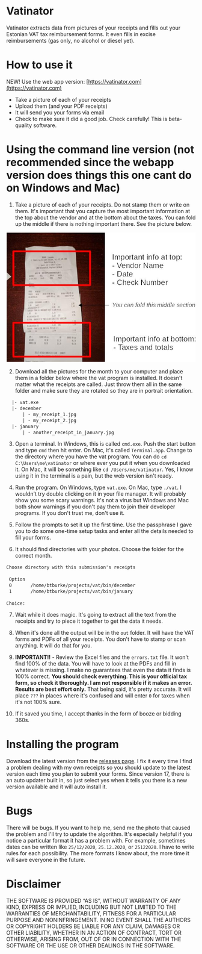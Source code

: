 Vatinator
===

Vatinator extracts data from pictures of your receipts and fills out your Estonian VAT tax reimbursement forms.  It even fills in excise reimbursements (gas only, no alcohol or diesel yet).

# How to use it

NEW! Use the web app version: [https://vatinator.com](https://vatinator.com)

* Take a picture of each of your receipts
* Upload them (and your PDF receipts)
* It will send you your forms via email
* Check to make sure it did a good job. Check carefully!  This is beta-quality software.

# Using the command line version (not recommended since the webapp version does things this one cant do on Windows and Mac)

1. Take a picture of each of your receipts.  Do not stamp them or write on them.  It's important that you capture the most important information at the top about the vendor and at the bottom about the taxes.  You can fold up the middle if there is nothing important there.  See the picture below.

![](docs/receipt.jpg)

2. Download all the pictures for the month to your computer and place them in a folder below where the vat program is installed. It doesn't matter what the receipts are called.  Just throw them all in the same folder and make sure they are rotated so they are in portrait orientation.

```shell
  |- vat.exe
  |- december
      | - my_receipt_1.jpg
      | - my_receipt_2.jpg
  |- january
      | - another_receipt_in_january.jpg
```

3. Open a terminal.  In Windows, this is called `cmd.exe`.  Push the start button and type `cmd` then hit enter.  On Mac, it's called `Terminal.app`.  Change to the directory where you have the vat program.  You can do `cd C:\Users\me\vatinator` or where ever you put it when you downloaded it.  On Mac, it will be something like `cd /Users/me/vatinator`.  Yes, I know using it in the terminal is a pain, but the web version isn't ready.

4. Run the program.  On Windows, type `vat.exe`.  On Mac, type `./vat`.  I wouldn't try double clicking on it in your file manager.  It will probably show you some scary warnings.  It's not a virus but Windows and Mac both show warnings if you don't pay them to join their developer programs.  If you don't trust me, don't use it.

5. Follow the prompts to set it up the first time.  Use the passphrase I gave you to do some one-time setup tasks and enter all the details needed to fill your forms.

6. It should find directories with your photos.  Choose the folder for the correct month.

```shell
Choose directory with this submission's receipts                                                 

 Option                                          
 0       /home/btburke/projects/vat/bin/december 
 1       /home/btburke/projects/vat/bin/january  

Choice: 
```

7. Wait while it does magic. It's going to extract all the text from the receipts and try to piece it together to get the data it needs.

8. When it's done all the output will be in the `out` folder.  It will have the VAT forms and PDFs of all your receipts.  You don't have to stamp or scan anything.  It will do that for you.

9. **IMPORTANT!!** - Review the Excel files and the `errors.txt` file.  It won't find 100% of the data.  You will have to look at the PDFs and fill in whatever is missing.  I make no guarantees that even the data it finds is 100% correct.  **You should check everything. This is your official tax form, so check it thoroughly.  I am not responsible if it makes an error.  Results are best effort only.**  That being said, it's pretty accurate.  It will place `???` in places where it's confused and will enter `0` for taxes when it's not 100% sure.

10. If it saved you time, I accept thanks in the form of booze or bidding 360s.

# Installing the program

Download the latest version from the [releases page](https://github.com/BTBurke/vatinator/releases/latest).  I fix it every time I find a problem dealing with my own receipts so you should update to the latest version each time you plan to submit your forms.  Since version 17, there is an auto updater built in, so just select yes when it tells you there is a new version available and it will auto install it.

# Bugs

There will be bugs.  If you want to help me, send me the photo that caused the problem and I'll try to update the algorithm.  It's especially helpful if you notice a particular format it has a problem with.  For example, sometimes dates can be written like `25/12/2020`, `25.12.2020`, or `25122020`.  I have to write rules for each possibility.  The more formats I know about, the more time it will save everyone in the future.

# Disclaimer

THE SOFTWARE IS PROVIDED “AS IS”, WITHOUT WARRANTY OF ANY KIND, EXPRESS OR IMPLIED, INCLUDING BUT NOT LIMITED TO THE WARRANTIES OF MERCHANTABILITY, FITNESS FOR A PARTICULAR PURPOSE AND NONINFRINGEMENT. IN NO EVENT SHALL THE AUTHORS OR COPYRIGHT HOLDERS BE LIABLE FOR ANY CLAIM, DAMAGES OR OTHER LIABILITY, WHETHER IN AN ACTION OF CONTRACT, TORT OR OTHERWISE, ARISING FROM, OUT OF OR IN CONNECTION WITH THE SOFTWARE OR THE USE OR OTHER DEALINGS IN THE SOFTWARE.




    

